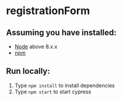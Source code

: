# registrationForm

## Assuming you have installed:
- [Node](https://nodejs.org/en/download/) above 8.x.x
- [npm](https://www.npmjs.com/)


## Run locally:
1. Type `npm install` to install dependencies
2. Type `npm start` to start cypress
